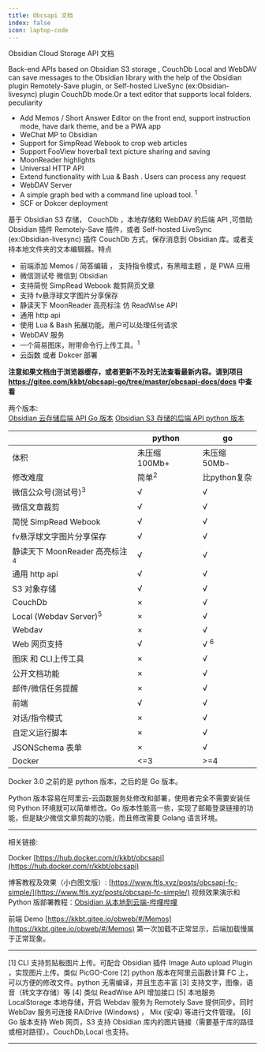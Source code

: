 ```yaml
---
title: Obcsapi 文档
index: false
icon: laptop-code 
---
```


Obsidian Cloud Storage API 文档

Back-end APIs based on Obsidian S3 storage , CouchDb Local and WebDAV can save messages to the Obsidian library with the help of the Obsidian plugin Remotely-Save plugin, or Self-hosted LiveSync (ex:Obsidian-livesync) plugin CouchDb mode.Or a text editor that supports local folders. peculiarity

- Add Memos / Short Answer Editor on the front end, support instruction mode, have dark theme, and be a PWA app
- WeChat MP to Obsidian
- Support for SimpRead Webook to crop web articles
- Support FooView hoverball text picture sharing and saving
- MoonReader highlights
- Universal HTTP API
- Extend functionality with Lua & Bash . Users can process any request
- WebDAV Server
- A simple graph bed with a command line upload tool. <sup>1</sup>
- SCF or Dokcer deployment

基于 Obsidian S3 存储， CouchDb ，本地存储和 WebDAV 的后端 API ,可借助 Obsidian 插件 Remotely-Save 插件，或者 Self-hosted LiveSync (ex:Obsidian-livesync) 插件 CouchDb 方式，保存消息到 Obsidian 库。或者支持本地文件夹的文本编辑器。特点

- 前端添加 Memos / 简答编辑 ， 支持指令模式，有黑暗主题 ，是 PWA 应用
- 微信测试号 微信到 Obsidian
- 支持简悦 SimpRead Webook 裁剪网页文章
- 支持 fv悬浮球文字图片分享保存
- 静读天下 MoonReader 高亮标注 仿 ReadWise API
- 通用 http api
- 使用 Lua & Bash 拓展功能。用户可以处理任何请求
- WebDAV 服务
- 一个简易图床，附带命令行上传工具。<sup>1</sup>
- 云函数 或者 Dokcer 部署

**注意如果文档由于浏览器缓存，或者更新不及时无法查看最新内容。请到项目 https://gitee.com/kkbt/obcsapi-go/tree/master/obcsapi-docs/docs 中查看**


两个版本:  
[Obsidian 云存储后端 API Go 版本](https://gitee.com/kkbt/obcsapi-go)
[Obsidian S3 存储的后端 API python 版本](https://gitee.com/kkbt/obsidian-csapi)  


|                                          | python           | go             |
| ---------------------------------------- | ---------------- | -------------- |
| 体积                                     | 未压缩 100Mb+    | 未压缩50Mb-    |
| 修改难度                                 | 简单<sup>2</sup> | 比python复杂   |
| 微信公众号(测试号)<sup>3</sup>           | √                | √              |
| 微信文章裁剪                             | √                | √              |
| 简悦 SimpRead Webook                     | √                | √              |
| fv悬浮球文字图片分享保存                 | √                | √              |
| 静读天下 MoonReader 高亮标注<sup>4</sup> | √                | √              |
| 通用 http api                            | √                | √              |
| S3 对象存储                              | √                | √              |
| CouchDb                                  | ×                | √              |
| Local (Webdav Server)<sup>5</sup>        | ×                | √              |
| Webdav                                   | ×                | √              |
| Web 网页支持                             | √                | √ <sup>6</sup> |
| 图床  和 CLI上传工具                     | ×                | √              |
| 公开文档功能                             | ×                | √              |
| 邮件/微信任务提醒                        | ×                | √              |
| 前端                                     | √                 | √              |
| 对话/指令模式                            | ×                | √              |
| 自定义运行脚本                           | ×                | √              |
| JSONSchema 表单                          | ×                | √              |
| Docker                                   | <=3              | >=4            |

Docker 3.0 之前的是 python 版本，之后的是 Go 版本。

Python 版本容易在阿里云-云函数服务处修改和部署，使用者完全不需要安装任何 Python 环境就可以简单修改。Go 版本性能高一些，实现了邮箱登录链接的功能，但是缺少微信文章剪裁的功能，而且修改需要 Golang 语言环境。

---

相关链接:

Docker [https://hub.docker.com/r/kkbt/obcsapi](https://hub.docker.com/r/kkbt/obcsapi)

博客教程及效果（小白图文版）: [https://www.ftls.xyz/posts/obcsapi-fc-simple/](https://www.ftls.xyz/posts/obcsapi-fc-simple/)
视频效果演示和 Python 版部署教程：[Obsidian 从本地到云端-哔哩哔哩](https://b23.tv/uJFvw3A)

前端 Demo [https://kkbt.gitee.io/obweb/#/Memos](https://kkbt.gitee.io/obweb/#/Memos) 第一次加载不正常显示，后端加载慢属于正常现象。


---

[1] CLI 支持剪贴板图片上传。可配合 Obsidian 插件 Image Auto upload Plugin ，实现图片上传。类似 PicGO-Core
[2] python 版本在阿里云函数计算 FC 上，可以方便的修改文件。python 无需编译，并且生态丰富
[3] 支持文字，图像，语音（转文字存储）等
[4] 类似 ReadWise API 增加接口
[5] 本地服务 LocalStorage 本地存储，开启 Webdav 服务为 Remotely Save 提供同步。同时 WebDav 服务可连接 RAIDrive (Windows) ， Mix (安卓) 等进行文件管理。
[6] Go 版本支持 Web 网页，S3 支持 Obsidian 库内的图片链接（需要基于库的路径或相对路径）。CouchDb,Local 也支持。

---

